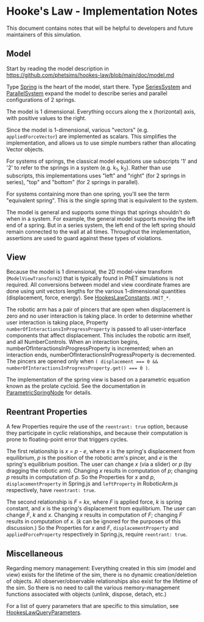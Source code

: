 # Hooke's Law - Implementation Notes

This document contains notes that will be helpful to developers and future maintainers of this simulation.

## Model

Start by reading the model description in https://github.com/phetsims/hookes-law/blob/main/doc/model.md

Type [Spring](https://github.com/phetsims/hookes-law/blob/main/js/common/model/Spring.js) is the heart of the model,
start there. Type [SeriesSystem](https://github.com/phetsims/hookes-law/blob/main/js/systems/model/SeriesSystem.js)
and [ParallelSystem](https://github.com/phetsims/hookes-law/blob/main/js/systems/model/ParallelSystem.js) expand
the model to describe series and parallel configurations of 2 springs.

The model is 1 dimensional. Everything occurs along the x (horizontal) axis, with positive values to the right.

Since the model is 1-dimensional, various "vectors" (e.g. `appliedForceVector`) are implemented as scalars. 
This simplifies the implementation, and allows us to use simple numbers rather than allocating Vector objects.

For systems of springs, the classical model equations use subscripts '1' and '2' to refer to the springs 
in a system (e.g. k<sub>1</sub>, k<sub>2</sub>). Rather than use subscripts, this implementations 
uses "left" and "right" (for 2 springs in series), "top" and "bottom" (for 2 springs in parallel).

For systems containing more than one spring, you'll see the term "equivalent spring". This is the
single spring that is equivalent to the system.

The model is general and supports some things that springs shouldn't do when in a system. For example,
the general model supports moving the left end of a spring. But in a series system, the left end of
the left spring should remain connected to the wall at all times.  Throughout the implementation,
assertions are used to guard against these types of violations.

## View

Because the model is 1 dimensional, the 2D model-view transform (`ModelViewTransform2`) that is typically found in
PhET simulations is not required. All conversions between model and view coordinate frames are done using unit 
vectors lengths for the various 1-dimensional quantities (displacement, force, energy).
See [HookesLawConstants](https://github.com/phetsims/hookes-law/blob/main/js/common/HookesLawConstants.js)`.UNIT_*`.

The robotic arm has a pair of pincers that are open when displacement is zero and no user interaction
is taking place.  In order to determine whether user interaction is taking place, Property
`numberOfInteractionsInProgressProperty` is passed to all user-interface components that affect
displacement.  This includes the robotic arm itself, and all NumberControls. When an interaction begins,
numberOfInteractionsInProgressProperty is incremented; when an interaction ends, numberOfInteractionsInProgressProperty
is decremented.  The pincers are opened only when `( displacement === 0 && numberOfInteractionsInProgressProperty.get() === 0 )`.

The implementation of the spring view is based on a parametric equation known as the prolate cycloid.
See the documentation in [ParametricSpringNode](https://github.com/phetsims/scenery-phet/blob/main/js/ParametricSpringNode.js)
for details.

## Reentrant Properties

A few Properties require the use of the `reentrant: true` option, because they participate in cyclic relationships,
and because their computation is prone to floating-point error that triggers cycles.

The first relationship is _x_ = _p_ - _e_, where _x_ is the spring's displacement from equilibrium,
_p_ is the position of the robotic arm's pincer, and _e_ is the spring's equilibrium position.
The user can change _x_ (via a slider) or _p_ (by dragging the robotic arm). Changing _x_ results in computation
of _p_; changing _p_ results in computation of _p_.   So the Properties for _x_ and _p_, `displacementProperty`
in Spring.js and `leftProperty` in RoboticArm.js respectively, have `reentrant: true`.

The second relationship is _F_ = _kx_, where _F_ is applied force, _k_ is spring constant, and _x_ is the spring's
displacement from equilibrium. The user can change _F_, _k_ and _x_. Changing _x_ results in computation of _F_;
changing _F_ results in computation of _x_.  (_k_ can be ignored for the purposes of this discussion.) So the
Properties for _x_ and _F_, `displacementProperty` and `appliedForceProperty` respectively in Spring.js,
require `reentrant: true`.

## Miscellaneous

Regarding memory management: Everything created in this sim (model and view) exists for the lifetime of the sim,
there is no dynamic creation/deletion of objects. All observer/observable relationships also exist for the lifetime
of the sim.  So there is no need to call the various memory-management functions associated with objects
(unlink, dispose, detach, etc.)

For a list of query parameters that are specific to this simulation, see [HookesLawQueryParameters](https://github.com/phetsims/hookes-law/blob/main/js/common/HookesLawQueryParameters.js).
